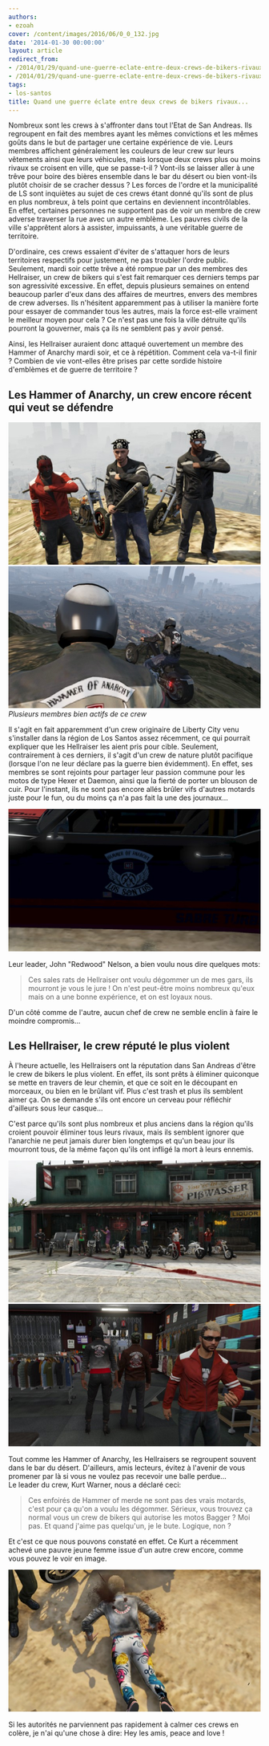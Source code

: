 ```yaml
---
authors:
- ezoah
cover: /content/images/2016/06/0_0_132.jpg
date: '2014-01-30 00:00:00'
layout: article
redirect_from:
- /2014/01/29/quand-une-guerre-eclate-entre-deux-crews-de-bikers-rivaux
- /2014/01/29/quand-une-guerre-eclate-entre-deux-crews-de-bikers-rivaux/
tags:
- los-santos
title: Quand une guerre éclate entre deux crews de bikers rivaux...
---
```



Nombreux sont les crews à s'affronter dans tout l'Etat de San Andreas. Ils regroupent en fait des membres ayant les mêmes convictions et les mêmes goûts dans le but de partager une certaine expérience de vie. Leurs membres affichent généralement les couleurs de leur crew sur leurs vêtements ainsi que leurs véhicules, mais lorsque deux crews plus ou moins rivaux se croisent en ville, que se passe-t-il ? Vont-ils se laisser aller à une trêve pour boire des bières ensemble dans le bar du désert ou bien vont-ils plutôt choisir de se cracher dessus ? Les forces de l'ordre et la municipalité de LS sont inquiètes au sujet de ces crews étant donné qu'ils sont de plus en plus nombreux, à tels point que certains en deviennent incontrôlables. En effet, certaines personnes ne supportent pas de voir un membre de crew adverse traverser la rue avec un autre emblème. Les pauvres civils de la ville s'apprêtent alors à assister, impuissants, à une véritable guerre de territoire.

D'ordinaire, ces crews essaient d'éviter de s'attaquer hors de leurs territoires respectifs pour justement, ne pas troubler l'ordre public. Seulement, mardi soir cette trêve a été rompue par un des membres des Hellraiser, un crew de bikers qui s'est fait remarquer ces derniers temps par son agressivité excessive. En effet, depuis plusieurs semaines on entend beaucoup parler d'eux dans des affaires de meurtres, envers des membres de crew adverses. Ils n'hésitent apparemment pas à utiliser la manière forte pour essayer de commander tous les autres, mais la force est-elle vraiment le meilleur moyen pour cela ? Ce n'est pas une fois la ville détruite qu'ils pourront la gouverner, mais ça ils ne semblent pas y avoir pensé.

Ainsi, les Hellraiser auraient donc attaqué ouvertement un membre des Hammer of Anarchy mardi soir, et ce à répétition. Comment cela va-t-il finir ? Combien de vie vont-elles être prises par cette sordide histoire d'emblèmes et de guerre de territoire ?

## Les Hammer of Anarchy, un crew encore récent qui veut se défendre

![](/content/images/2016/06/0_0_133.jpg)
![Plusieurs membres bien actifs de ce crew](/content/images/2016/06/0_0_134.jpg)
_Plusieurs membres bien actifs de ce crew_

Il s'agit en fait apparemment d'un crew originaire de Liberty City venu s'installer dans la région de Los Santos assez récemment, ce qui pourrait expliquer que les Hellraiser les aient pris pour cible. Seulement, contrairement à ces derniers, il s'agit d'un crew de nature plutôt pacifique (lorsque l'on ne leur déclare pas la guerre bien évidemment). En effet, ses membres se sont rejoints pour partager leur passion commune pour les motos de type Hexer et Daemon, ainsi que la fierté de porter un blouson de cuir. Pour l'instant, ils ne sont pas encore allés brûler vifs d'autres motards juste pour le fun, ou du moins ça n'a pas fait la une des journaux...

![](/content/images/2016/06/0_0_135.jpg)

Leur leader, John "Redwood" Nelson, a bien voulu nous dire quelques mots:

> Ces sales rats de Hellraiser ont voulu dégommer un de mes gars, ils mourront je vous le jure ! On n'est peut-être moins nombreux qu'eux mais on a une bonne expérience, et on est loyaux nous.

D'un côté comme de l'autre, aucun chef de crew ne semble enclin à faire le moindre compromis...

## Les Hellraiser, le crew réputé le plus violent

À l'heure actuelle, les Hellraisers ont la réputation dans San Andreas d'être le crew de bikers le plus violent. En effet, ils sont prêts à éliminer quiconque se mette en travers de leur chemin, et que ce soit en le découpant en morceaux, ou bien en le brûlant vif. Plus c'est trash et plus ils semblent aimer ça. On se demande s'ils ont encore un cerveau pour réfléchir d'ailleurs sous leur casque...

C'est parce qu'ils sont plus nombreux et plus anciens dans la région qu'ils croient pouvoir éliminer tous leurs rivaux, mais ils semblent ignorer que l'anarchie ne peut jamais durer bien longtemps et qu'un beau jour ils mourront tous, de la même façon qu'ils ont infligé la mort à leurs ennemis.

![](/content/images/2016/06/0_0_136.jpg)
![](/content/images/2016/06/0_0_137.jpg)

Tout comme les Hammer of Anarchy, les Hellraisers se regroupent souvent dans le bar du désert. D'ailleurs, amis lecteurs, évitez à l'avenir de vous promener par là si vous ne voulez pas recevoir une balle perdue...  
Le leader du crew, Kurt Warner, nous a déclaré ceci:

> Ces enfoirés de Hammer of merde ne sont pas des vrais motards, c'est pour ça qu'on a voulu les dégommer. Sérieux, vous trouvez ça normal vous un crew de bikers qui autorise les motos Bagger ? Moi pas. Et quand j'aime pas quelqu'un, je le bute. Logique, non ?

Et c'est ce que nous pouvons constaté en effet. Ce Kurt a récemment achevé une pauvre jeune femme issue d'un autre crew encore, comme vous pouvez le voir en image.

![](/content/images/2016/06/0_0_138.jpg)

Si les autorités ne parviennent pas rapidement à calmer ces crews en colère, je n'ai qu'une chose à dire: Hey les amis, peace and love !